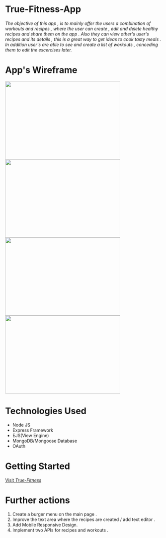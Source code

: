 # True-Fitness-App
###### The objective of this app , is to mainly offer the users a _combination of workouts and recipes_ , where the user can create , edit and delete healthy recipes and share them on the app . Also they can view other's user's recipes and its details , this is a great way to get ideas to cook tasty meals .   In addition user's are able to see and create a list of workouts , conceding them to edit the excercises later.


# App's Wireframe 
<img src='https://i.imgur.com/SLiXO2v.png'    width='370' height='250'>
<img src='https://i.imgur.com/bQnI3M3.png'    width='370' height='250'>
<img src='https://i.imgur.com/72CIcjF.png'    width='370' height='250'>
<img src='https://i.imgur.com/msMWVCc.png'    width='370' height='250'>

# Technologies Used
* Node JS  
* Express Framework
* EJS(View Engine)               
* MongoDB/Mongoose Database
* OAuth

# Getting Started 
[Visit _True-Fitness_](https://true-fitness-10.herokuapp.com/)


# Further actions
1. Create a burger menu on the main page .
2. Improve the text area where the recipes are created / add text editor . 
3. Add Mobile Responsive Design.
4. Implement two APIs for recipes and workouts .



